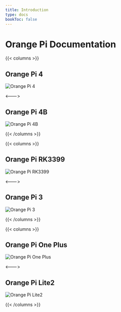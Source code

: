 ```yaml
---
title: Introduction
type: docs
bookToc: false
---
```


# Orange Pi Documentation

{{< columns >}}
## Orange Pi 4

![Orange Pi 4](/images/opi4.jpg "Orange Pi 4")

<--->

## Orange Pi 4B

![Orange Pi 4B](/images/opi4b.jpg "Orange Pi 4B")

{{< /columns >}}

{{< columns >}}
## Orange Pi RK3399

![Orange Pi RK3399](/images/opiRK3399.jpg "Orange Pi RK3399")

<--->

## Orange Pi 3

![Orange Pi 3](/images/opi3.jpg "Orange Pi 3")

{{< /columns >}}

{{< columns >}}
## Orange Pi One Plus

![Orange Pi One Plus](/images/opi1plus.jpg "Orange Pi One Plus")

<--->

## Orange Pi Lite2

![Orange Pi Lite2](/images/opilite2.jpg "Orange Pi Lite2")

{{< /columns >}}
